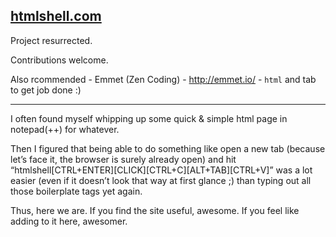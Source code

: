 ## [htmlshell.com](http://htmlshell.com)

Project resurrected.

Contributions welcome.

Also rcommended - Emmet (Zen Coding) - http://emmet.io/ -  ```html``` and tab to get job done :)

---

I often found myself whipping up some quick & simple html page in notepad(++) for whatever.

Then I figured that being able to do something like open a new tab (because let’s face it, the browser is surely already open) and hit “htmlshell[CTRL+ENTER][CLICK][CTRL+C][ALT+TAB][CTRL+V]” was a lot easier (even if it doesn’t look that way at first glance ;) than typing out all those boilerplate tags yet again.

Thus, here we are. If you find the site useful, awesome. If you feel like adding to it here, awesomer.
